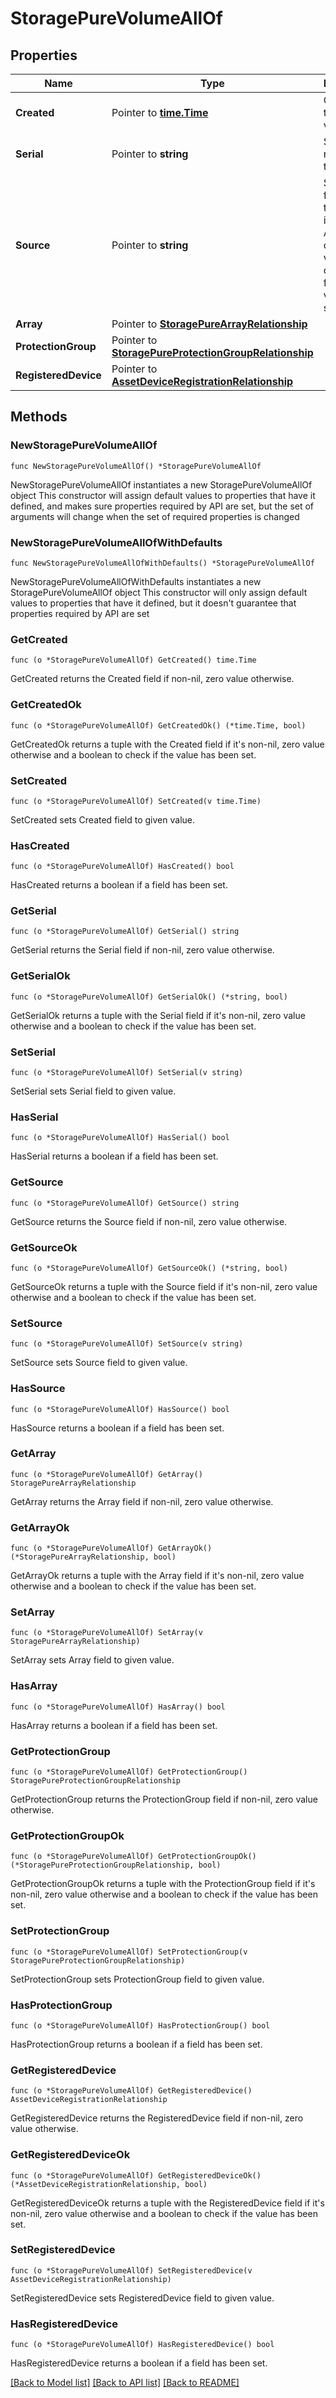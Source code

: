 # StoragePureVolumeAllOf

## Properties

Name | Type | Description | Notes
------------ | ------------- | ------------- | -------------
**Created** | Pointer to [**time.Time**](time.Time.md) | Creation time of the volume. | [optional] [readonly] 
**Serial** | Pointer to **string** | Serial number of the volume. | [optional] [readonly] 
**Source** | Pointer to **string** | Source from which the volume is created. Applicable only if the volume is cloned from other volume or snapshot. | [optional] [readonly] 
**Array** | Pointer to [**StoragePureArrayRelationship**](storage.PureArray.Relationship.md) |  | [optional] 
**ProtectionGroup** | Pointer to [**StoragePureProtectionGroupRelationship**](storage.PureProtectionGroup.Relationship.md) |  | [optional] 
**RegisteredDevice** | Pointer to [**AssetDeviceRegistrationRelationship**](asset.DeviceRegistration.Relationship.md) |  | [optional] 

## Methods

### NewStoragePureVolumeAllOf

`func NewStoragePureVolumeAllOf() *StoragePureVolumeAllOf`

NewStoragePureVolumeAllOf instantiates a new StoragePureVolumeAllOf object
This constructor will assign default values to properties that have it defined,
and makes sure properties required by API are set, but the set of arguments
will change when the set of required properties is changed

### NewStoragePureVolumeAllOfWithDefaults

`func NewStoragePureVolumeAllOfWithDefaults() *StoragePureVolumeAllOf`

NewStoragePureVolumeAllOfWithDefaults instantiates a new StoragePureVolumeAllOf object
This constructor will only assign default values to properties that have it defined,
but it doesn't guarantee that properties required by API are set

### GetCreated

`func (o *StoragePureVolumeAllOf) GetCreated() time.Time`

GetCreated returns the Created field if non-nil, zero value otherwise.

### GetCreatedOk

`func (o *StoragePureVolumeAllOf) GetCreatedOk() (*time.Time, bool)`

GetCreatedOk returns a tuple with the Created field if it's non-nil, zero value otherwise
and a boolean to check if the value has been set.

### SetCreated

`func (o *StoragePureVolumeAllOf) SetCreated(v time.Time)`

SetCreated sets Created field to given value.

### HasCreated

`func (o *StoragePureVolumeAllOf) HasCreated() bool`

HasCreated returns a boolean if a field has been set.

### GetSerial

`func (o *StoragePureVolumeAllOf) GetSerial() string`

GetSerial returns the Serial field if non-nil, zero value otherwise.

### GetSerialOk

`func (o *StoragePureVolumeAllOf) GetSerialOk() (*string, bool)`

GetSerialOk returns a tuple with the Serial field if it's non-nil, zero value otherwise
and a boolean to check if the value has been set.

### SetSerial

`func (o *StoragePureVolumeAllOf) SetSerial(v string)`

SetSerial sets Serial field to given value.

### HasSerial

`func (o *StoragePureVolumeAllOf) HasSerial() bool`

HasSerial returns a boolean if a field has been set.

### GetSource

`func (o *StoragePureVolumeAllOf) GetSource() string`

GetSource returns the Source field if non-nil, zero value otherwise.

### GetSourceOk

`func (o *StoragePureVolumeAllOf) GetSourceOk() (*string, bool)`

GetSourceOk returns a tuple with the Source field if it's non-nil, zero value otherwise
and a boolean to check if the value has been set.

### SetSource

`func (o *StoragePureVolumeAllOf) SetSource(v string)`

SetSource sets Source field to given value.

### HasSource

`func (o *StoragePureVolumeAllOf) HasSource() bool`

HasSource returns a boolean if a field has been set.

### GetArray

`func (o *StoragePureVolumeAllOf) GetArray() StoragePureArrayRelationship`

GetArray returns the Array field if non-nil, zero value otherwise.

### GetArrayOk

`func (o *StoragePureVolumeAllOf) GetArrayOk() (*StoragePureArrayRelationship, bool)`

GetArrayOk returns a tuple with the Array field if it's non-nil, zero value otherwise
and a boolean to check if the value has been set.

### SetArray

`func (o *StoragePureVolumeAllOf) SetArray(v StoragePureArrayRelationship)`

SetArray sets Array field to given value.

### HasArray

`func (o *StoragePureVolumeAllOf) HasArray() bool`

HasArray returns a boolean if a field has been set.

### GetProtectionGroup

`func (o *StoragePureVolumeAllOf) GetProtectionGroup() StoragePureProtectionGroupRelationship`

GetProtectionGroup returns the ProtectionGroup field if non-nil, zero value otherwise.

### GetProtectionGroupOk

`func (o *StoragePureVolumeAllOf) GetProtectionGroupOk() (*StoragePureProtectionGroupRelationship, bool)`

GetProtectionGroupOk returns a tuple with the ProtectionGroup field if it's non-nil, zero value otherwise
and a boolean to check if the value has been set.

### SetProtectionGroup

`func (o *StoragePureVolumeAllOf) SetProtectionGroup(v StoragePureProtectionGroupRelationship)`

SetProtectionGroup sets ProtectionGroup field to given value.

### HasProtectionGroup

`func (o *StoragePureVolumeAllOf) HasProtectionGroup() bool`

HasProtectionGroup returns a boolean if a field has been set.

### GetRegisteredDevice

`func (o *StoragePureVolumeAllOf) GetRegisteredDevice() AssetDeviceRegistrationRelationship`

GetRegisteredDevice returns the RegisteredDevice field if non-nil, zero value otherwise.

### GetRegisteredDeviceOk

`func (o *StoragePureVolumeAllOf) GetRegisteredDeviceOk() (*AssetDeviceRegistrationRelationship, bool)`

GetRegisteredDeviceOk returns a tuple with the RegisteredDevice field if it's non-nil, zero value otherwise
and a boolean to check if the value has been set.

### SetRegisteredDevice

`func (o *StoragePureVolumeAllOf) SetRegisteredDevice(v AssetDeviceRegistrationRelationship)`

SetRegisteredDevice sets RegisteredDevice field to given value.

### HasRegisteredDevice

`func (o *StoragePureVolumeAllOf) HasRegisteredDevice() bool`

HasRegisteredDevice returns a boolean if a field has been set.


[[Back to Model list]](../README.md#documentation-for-models) [[Back to API list]](../README.md#documentation-for-api-endpoints) [[Back to README]](../README.md)


